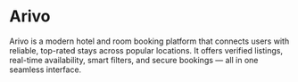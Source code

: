 # Arivo
Arivo is a modern hotel and room booking platform that connects users with reliable, top-rated stays across popular locations. It offers verified listings, real-time availability, smart filters, and secure bookings — all in one seamless interface.
